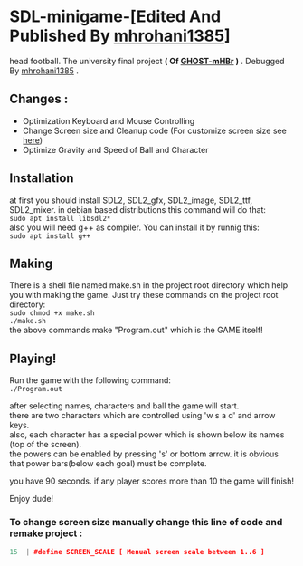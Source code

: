 

# SDL-minigame-[Edited And Published By [mhrohani1385](https://github.com/mhrohani1385)]

head football. The university final project **( Of [GHOST-mHBr](https://github.com/GHOST-mHBr/SDL-minigame) )** . Debugged By [mhrohani1385](https://github.com/mhrohani1385) .



## Changes :

- Optimization Keyboard and Mouse Controlling
- Change Screen size and Cleanup code (For customize screen size see [here](###))
- Optimize Gravity and Speed of Ball and Character


## Installation
at first you should install SDL2, SDL2_gfx, SDL2_image, SDL2_ttf, SDL2_mixer.
in debian based distributions this command will do that:  
`sudo apt install libsdl2*`  
also you will need g++ as compiler. You can install it by runnig this:  
`sudo apt install g++`

## Making
There is a shell file named make.sh in the project root directory which help you with making the game.
Just try these commands on the project root directory:  
`sudo chmod +x make.sh`  
`./make.sh`  
the above commands make "Program.out" which is the GAME itself!

## Playing!
Run the game with the following command:  
`./Program.out`  

after selecting names, characters and ball the game will start.  
there are two characters which are controlled using 'w s a d' and arrow keys.  
also, each character has a special power which is shown below its names (top of the screen).  
the powers can be enabled by pressing 's' or bottom arrow. it is obvious that power bars(below each goal) must be complete.  

you have 90 seconds. if any player scores more than 10 the game will finish!

Enjoy dude!

### To change screen size manually change this line of code and remake project :

```c++
15  | #define SCREEN_SCALE [ Menual screen scale between 1..6 ]
```